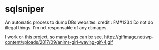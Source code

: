 # sqlsniper
An automatic process to dump DBs websites.
credit : FM#1234
Do not do illegal things. I'm not responsable of any damages.

I work on this project, so many bugs can be see.
https://gifimage.net/wp-content/uploads/2017/09/anime-girl-waving-gif-4.gif
